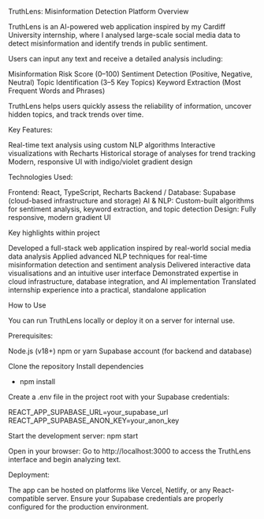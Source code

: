 TruthLens: Misinformation Detection Platform
Overview

TruthLens is an AI-powered web application inspired by my Cardiff University internship, where I analysed large-scale social media data to detect misinformation and identify trends in public sentiment.

Users can input any text and receive a detailed analysis including:

Misinformation Risk Score (0–100)
Sentiment Detection (Positive, Negative, Neutral)
Topic Identification (3–5 Key Topics)
Keyword Extraction (Most Frequent Words and Phrases)

TruthLens helps users quickly assess the reliability of information, uncover hidden topics, and track trends over time.

Key Features:

Real-time text analysis using custom NLP algorithms
Interactive visualizations with Recharts
Historical storage of analyses for trend tracking
Modern, responsive UI with indigo/violet gradient design

Technologies Used:

Frontend: React, TypeScript, Recharts
Backend / Database: Supabase (cloud-based infrastructure and storage)
AI & NLP: Custom-built algorithms for sentiment analysis, keyword extraction, and topic detection
Design: Fully responsive, modern gradient UI

Key highlights within project

Developed a full-stack web application inspired by real-world social media data analysis
Applied advanced NLP techniques for real-time misinformation detection and sentiment analysis
Delivered interactive data visualisations and an intuitive user interface
Demonstrated expertise in cloud infrastructure, database integration, and AI implementation
Translated internship experience into a practical, standalone application

How to Use

You can run TruthLens locally or deploy it on a server for internal use.

Prerequisites:

Node.js (v18+)
npm or yarn
Supabase account (for backend and database)

Clone the repository
Install dependencies
- npm install

Create a .env file in the project root with your Supabase credentials:

REACT_APP_SUPABASE_URL=your_supabase_url
REACT_APP_SUPABASE_ANON_KEY=your_anon_key

Start the development server:
npm start

Open in your browser:
Go to http://localhost:3000 to access the TruthLens interface and begin analyzing text.

Deployment:

The app can be hosted on platforms like Vercel, Netlify, or any React-compatible server.
Ensure your Supabase credentials are properly configured for the production environment.

